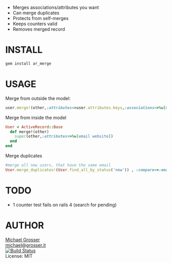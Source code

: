  - Merges associations/attributes you want
 - Can merge duplicates
 - Protects from self-merges
 - Keeps counters valid
 - Removes merged record

INSTALL
=======

```Bash
gem install ar_merge
```


USAGE
=====
Merge from outside the model:

```Ruby
user.merge!(other,:attributes=>user.attributes.keys,:associations=>%w[movies friends])`
```

Merge from inside the model

```Ruby
User < ActiveRecord::Base
  def merge!(other)
    super(other,:attributes=>%w[email website])
  end
end
```

Merge duplicates

```Ruby
#merge all new users, that have the same email
User.merge_duplicates!(User.find_all_by_status('new')) , :compare=>:email)
```

TODO
====
 - 1 counter test fails on rails 4 (search for pending)

AUTHOR
======
[Michael Grosser](grosser.it)</br>
michael@grosser.it</br>
[![Build Status](https://travis-ci.org/grosser/ar_merge.png)](https://travis-ci.org/grosser/ar_merge)<br/>
License: MIT
